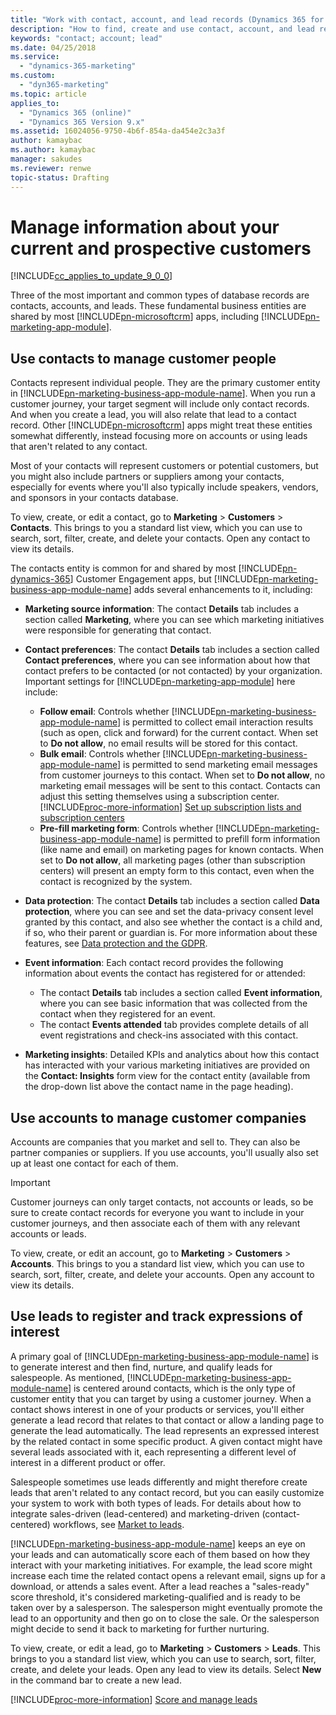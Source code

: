 ```yaml
---
title: "Work with contact, account, and lead records (Dynamics 365 for Marketing) | Microsoft Docs"
description: "How to find, create and use contact, account, and lead records in Dynamics 365 for Marketing"
keywords: "contact; account; lead"
ms.date: 04/25/2018
ms.service:
  - "dynamics-365-marketing"
ms.custom:
  - "dyn365-marketing"
ms.topic: article
applies_to:
  - "Dynamics 365 (online)"
  - "Dynamics 365 Version 9.x"
ms.assetid: 16024056-9750-4b6f-854a-da454e2c3a3f
author: kamaybac
ms.author: kamaybac
manager: sakudes
ms.reviewer: renwe
topic-status: Drafting
---
```


# Manage information about your current and prospective customers

[!INCLUDE[cc_applies_to_update_9_0_0](../includes/cc_applies_to_update_9_0_0.md)]

Three of the most important and common types of database records are contacts, accounts, and leads. These fundamental business entities are shared by most [!INCLUDE[pn-microsoftcrm](../includes/pn-dynamics-365.md)] apps, including [!INCLUDE[pn-marketing-app-module](../includes/pn-marketing-app-module.md)].

## Use contacts to manage customer people

Contacts represent individual people. They are the primary customer entity in [!INCLUDE[pn-marketing-business-app-module-name](../includes/pn-marketing-business-app-module-name.md)]. When you run a customer journey, your target segment will include only contact records. And when you create a lead, you will also relate that lead to a contact record. Other [!INCLUDE[pn-microsoftcrm](../includes/pn-dynamics-365.md)] apps might treat these entities somewhat differently, instead focusing more on accounts or using leads that aren't related to any contact.

Most of your contacts will represent customers or potential customers, but you might also include partners or suppliers among your contacts, especially for events where you'll also typically include speakers, vendors, and sponsors in your contacts database.

To view, create, or edit a contact, go to **Marketing** &gt; **Customers** &gt; **Contacts**. This brings to you a standard list view, which you can use to search, sort, filter, create, and delete your contacts. Open any contact to view its details.

The contacts entity is common for and shared by most [!INCLUDE[pn-dynamics-365](../includes/pn-dynamics-365.md)] Customer Engagement apps, but [!INCLUDE[pn-marketing-business-app-module-name](../includes/pn-marketing-business-app-module-name.md)] adds several enhancements to it, including:

- **Marketing source information**: The contact **Details** tab includes a section called **Marketing**, where you can see which marketing initiatives were responsible for generating that contact.
- **Contact preferences**: The contact **Details** tab includes a section called **Contact preferences**, where you can see information about how that contact prefers to be contacted (or not contacted) by your organization. Important settings for [!INCLUDE[pn-marketing-app-module](../includes/pn-marketing-app-module.md)] here include:
  - **Follow email**: Controls whether [!INCLUDE[pn-marketing-business-app-module-name](../includes/pn-marketing-business-app-module-name.md)] is permitted to collect email interaction results (such as open, click and forward) for the current contact. When set to **Do not allow**, no email results will be stored for this contact.
  - **Bulk email**: Controls whether [!INCLUDE[pn-marketing-business-app-module-name](../includes/pn-marketing-business-app-module-name.md)] is permitted to send marketing email messages from customer journeys to this contact. When set to **Do not allow**, no marketing email messages will be sent to this contact. Contacts can adjust this setting themselves using a subscription center. [!INCLUDE[proc-more-information](../includes/proc-more-information.md)] [Set up subscription lists and subscription centers](set-up-subscription-center.md)
  - **Pre-fill marketing form**: Controls whether [!INCLUDE[pn-marketing-business-app-module-name](../includes/pn-marketing-business-app-module-name.md)] is permitted to prefill form information (like name and email) on marketing pages for known contacts.  When set to **Do not allow**, all marketing pages (other than subscription centers) will present an empty form to this contact, even when the contact is recognized by the system. 

- **Data protection**: The contact **Details** tab includes a section called **Data protection**, where you can see and set the data-privacy consent level granted by this contact, and also see whether the contact is a child and, if so, who their parent or guardian is. For more information about these features, see [Data protection and the GDPR](gdpr.md).
- **Event information**: Each contact record provides the following information about events the contact has registered for or attended:
    - The contact **Details** tab includes a section called **Event information**, where you can see basic information that was collected from the contact when they registered for an event.
    - The contact **Events attended** tab provides complete details of all event registrations and check-ins associated with this contact.
- **Marketing insights**: Detailed KPIs and analytics about how this contact has interacted with your various marketing initiatives are provided on the **Contact: Insights** form view for the contact entity (available from the drop-down list above the contact name in the page heading).

## Use accounts to manage customer companies

Accounts are companies that you market and sell to. They can also be partner companies or suppliers. If you use accounts, you'll usually also set up at least one contact for each of them.

> [!IMPORTANT]
> Customer journeys can only target contacts, not accounts or leads, so be sure to create contact records for everyone you want to include in your customer journeys, and then associate each of them with any relevant accounts or leads.

To view, create, or edit an account, go to **Marketing** &gt; **Customers** &gt; **Accounts**. This brings to you a standard list view, which you can use to search, sort, filter, create, and delete your accounts. Open any account to view its details.

## Use leads to register and track expressions of interest

A primary goal of [!INCLUDE[pn-marketing-business-app-module-name](../includes/pn-marketing-business-app-module-name.md)] is to generate interest and then find, nurture, and qualify leads for salespeople. As mentioned, [!INCLUDE[pn-marketing-business-app-module-name](../includes/pn-marketing-business-app-module-name.md)] is centered around contacts, which is the only type of customer entity that you can target by using a customer journey. When a contact shows interest in one of your products or services, you'll either generate a lead record that relates to that contact or allow a landing page to generate the lead automatically. The lead represents an expressed interest by the related contact in some specific product. A given contact might have several leads associated with it, each representing a different level of interest in a different product or offer.

Salespeople sometimes use leads differently and might therefore create leads that aren't related to any contact record, but you can easily customize your system to work with both types of leads. For details about how to integrate sales-driven (lead-centered) and marketing-driven (contact-centered) workflows, see [Market to leads](market-to-leads.md).

[!INCLUDE[pn-marketing-business-app-module-name](../includes/pn-marketing-business-app-module-name.md)] keeps an eye on your leads and can automatically score each of them based on how they interact with your marketing initiatives. For example, the lead score might increase each time the related contact opens a relevant email, signs up for a download, or attends a sales event. After a lead reaches a "sales-ready" score threshold, it's considered marketing-qualified and is ready to be taken over by a salesperson. The salesperson might eventually promote the lead to an opportunity and then go on to close the sale. Or the salesperson might decide to send it back to marketing for further nurturing.

To view, create, or edit a lead, go to **Marketing** &gt; **Customers** &gt; **Leads**. This brings to you a standard list view, which you can use to search, sort, filter, create, and delete your leads. Open any lead to view its details. Select **New** in the command bar to create a new lead.

[!INCLUDE[proc-more-information](../includes/proc-more-information.md)] [Score and manage leads](score-manage-leads.md)
